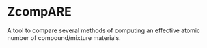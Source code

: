 # ZcompARE
A tool to compare several methods of computing an effective atomic number of compound/mixture materials.
